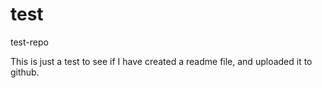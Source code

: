 # test
test-repo

This is just a test to see if I have created a readme file, and uploaded it to github.
